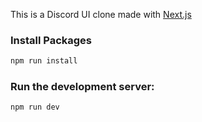This is a Discord UI clone made with [Next.js](https://nextjs.org/)

### Install Packages

```bash
npm run install
```

### Run the development server:

```bash
npm run dev
```

